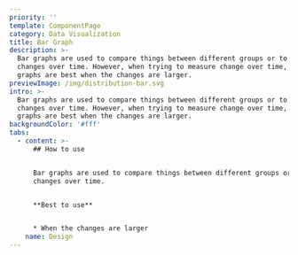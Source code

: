 ```yaml
---
priority: ''
template: ComponentPage
category: Data Visualization
title: Bar Graph
description: >-
  Bar graphs are used to compare things between different groups or to track
  changes over time. However, when trying to measure change over time, bar
  graphs are best when the changes are larger.
previewImage: /img/distribution-bar.svg
intro: >-
  Bar graphs are used to compare things between different groups or to track
  changes over time. However, when trying to measure change over time, bar
  graphs are best when the changes are larger.
backgroundColor: '#fff'
tabs:
  - content: >-
      ## How to use


      Bar graphs are used to compare things between different groups or to track
      changes over time. 


      **Best to use**


      * When the changes are larger
    name: Design
---
```


